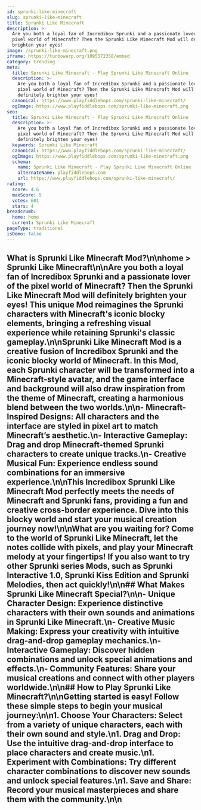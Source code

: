 ```yaml
---
id: sprunki-like-minecraft
slug: sprunki-like-minecraft
title: Sprunki Like Minecraft
description: >-
  Are you both a loyal fan of Incredibox Sprunki and a passionate lover of the
  pixel world of Minecraft? Then the Sprunki Like Minecraft Mod will definitely
  brighten your eyes!
image: /sprunki-like-minecraft.png
iframe: https://turbowarp.org/1095572358/embed
category: trending
meta:
  title: Sprunki Like Minecraft - Play Sprunki Like Minecraft Online
  description: >-
    Are you both a loyal fan of Incredibox Sprunki and a passionate lover of the
    pixel world of Minecraft? Then the Sprunki Like Minecraft Mod will
    definitely brighten your eyes!
  canonical: https://www.playfiddlebops.com/sprunki-like-minecraft/
  ogImage: https://www.playfiddlebops.com/sprunki-like-minecraft.png
seo:
  title: Sprunki Like Minecraft - Play Sprunki Like Minecraft Online
  description: >-
    Are you both a loyal fan of Incredibox Sprunki and a passionate lover of the
    pixel world of Minecraft? Then the Sprunki Like Minecraft Mod will
    definitely brighten your eyes!
  keywords: Sprunki Like Minecraft
  canonical: https://www.playfiddlebops.com/sprunki-like-minecraft/
  ogImage: https://www.playfiddlebops.com/sprunki-like-minecraft.png
  schema:
    name: Sprunki Like Minecraft - Play Sprunki Like Minecraft Online
    alternateName: playfiddlebops.com
    url: https://www.playfiddlebops.com/sprunki-like-minecraft/
rating:
  score: 4.6
  maxScore: 5
  votes: 601
  stars: 4
breadcrumb:
  home: home
  current: Sprunki Like Minecraft
pageType: traditional
isDemo: false
---
```


## What is Sprunki Like Minecraft Mod?\n\nhome > Sprunki Like Minecraft\n\nAre you both a loyal fan of Incredibox Sprunki and a passionate lover of the pixel world of Minecraft? Then the Sprunki Like Minecraft Mod will definitely brighten your eyes! This unique Mod reimagines the Sprunki characters with Minecraft's iconic blocky elements, bringing a refreshing visual experience while retaining Sprunki's classic gameplay.\n\nSprunki Like Minecraft Mod is a creative fusion of Incredibox Sprunki and the iconic blocky world of Minecraft. In this Mod, each Sprunki character will be transformed into a Minecraft-style avatar, and the game interface and background will also draw inspiration from the theme of Minecraft, creating a harmonious blend between the two worlds.\n\n- **Minecraft-Inspired Designs**: All characters and the interface are styled in pixel art to match Minecraft’s aesthetic.\n- **Interactive Gameplay**: Drag and drop Minecraft-themed Sprunki characters to create unique tracks.\n- **Creative Musical Fun**: Experience endless sound combinations for an immersive experience.\n\nThis Incredibox Sprunki Like Minecraft Mod perfectly meets the needs of Minecraft and Sprunki fans, providing a fun and creative cross-border experience. Dive into this blocky world and start your musical creation journey now!\n\nWhat are you waiting for? Come to the world of Sprunki Like Minecraft, let the notes collide with pixels, and play your Minecraft melody at your fingertips! If you also want to try other Sprunki series Mods, such as Sprunki Interactive 1.0, Sprunki Kiss Edition and Sprunki Melodies, then act quickly!\n\n## What Makes Sprunki Like Minecraft Special?\n\n- **Unique Character Design**: Experience distinctive characters with their own sounds and animations in Sprunki Like Minecraft.\n- **Creative Music Making**: Express your creativity with intuitive drag-and-drop gameplay mechanics.\n- **Interactive Gameplay**: Discover hidden combinations and unlock special animations and effects.\n- **Community Features**: Share your musical creations and connect with other players worldwide.\n\n## How to Play Sprunki Like Minecraft?\n\nGetting started is easy! Follow these simple steps to begin your musical journey:\n\n1. **Choose Your Characters**: Select from a variety of unique characters, each with their own sound and style.\n1. **Drag and Drop**: Use the intuitive drag-and-drop interface to place characters and create music.\n1. **Experiment with Combinations**: Try different character combinations to discover new sounds and unlock special features.\n1. **Save and Share**: Record your musical masterpieces and share them with the community.\n\n